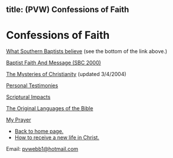  title: (PVW) Confessions of Faith
--------------------

# Confessions of Faith

[What Southern Baptists believe](http://www.sbc.net/aboutus/basicbeliefs.asp)
 (see the bottom of the link above.)

[Baptist Faith And Message (SBC 2000)](http://www.namb.net/resources/BaptistFaithAndMessage.htm)

[The Mysteries of Christianity](mysteries.html) (updated 3/4/2004)

[Personal Testimonies](testimon.html)

[Scriptural Impacts](impacts.html)

[The Original Languages of the Bible](languages.html)

[My Prayer](prayer.html)

- [Back to home page.](noframesindex.html)
- [How to receive a new life in Christ.](gospel.html)

Email: [pvwebb1@hotmail.com](mailto:pvwebb1@hotmail.com)

